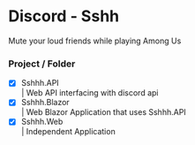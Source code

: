 # Discord - Sshh
Mute your loud friends while playing Among Us


### Project / Folder 

- [x] Sshhh.API  
| Web API interfacing with discord api  
- [x] Sshhh.Blazor  
| Web Blazor Application that uses Sshhh.API  
- [x] Sshhh.Web  
| Independent Application  

